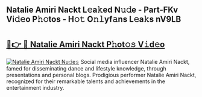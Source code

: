 ## Natalie Amiri Nackt L𝚎a𝚔ed N𝚞𝚍e - Part-FKv Vi𝚍𝚎o P𝚑𝚘tos - H𝚘𝚝 O𝚗𝚕yf𝚊ns L𝚎a𝚔s nV9LB

# <h2><a href="http://kf5kb8x.oniu.top/?m=Natalie+Amiri+Nackt">🔗👉 🔴 Natalie Amiri Nackt P𝚑ot𝚘𝚜 V𝚒d𝚎o</a></h2>

[![Natalie Amiri Nackt Nu𝚍e𝚜](https://i.imgur.com/0qMVB7G.gif)](http://kf5kb8x.oniu.top/?m=Natalie+Amiri+Nackt)
Social media influencer Natalie Amiri Nackt, famed for disseminating dance and lifestyle knowledge, through presentations and personal blogs. Prodigious performer Natalie Amiri Nackt, recognized for their remarkable talents and achievements in the entertainment industry.  
